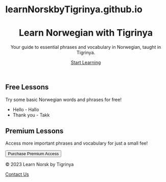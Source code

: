 # learnNorskbyTigrinya.github.io
<!DOCTYPE html>
<html lang="en">
<head>
    <meta charset="UTF-8">
    <meta name="viewport" content="width=device-width, initial-scale=1.0">
    <title>Learn Norsk by Tigrinya</title>
    <link rel="stylesheet" href="styles.css">
</head>
<body>
    <header>
        <h1>Learn Norwegian with Tigrinya</h1>
        <p>Your guide to essential phrases and vocabulary in Norwegian, taught in Tigrinya.</p>
        <a href="#premium" class="cta-button">Start Learning</a>
    </header>
    <section id="free-content">
        <h2>Free Lessons</h2>
        <p>Try some basic Norwegian words and phrases for free!</p>
        <ul>
            <li>Hello - Hallo</li>
            <li>Thank you - Takk</li>
            <!-- Add more free content here -->
        </ul>
    </section>
    <section id="premium">
        <h2>Premium Lessons</h2>
        <p>Access more important phrases and vocabulary for just a small fee!</p>
        <button class="cta-button">Purchase Premium Access</button>
    </section>
    <footer>
        <p>&copy; 2023 Learn Norsk by Tigrinya</p>
        <a href="contact.html">Contact Us</a>
    </footer>
</body>
</html>
